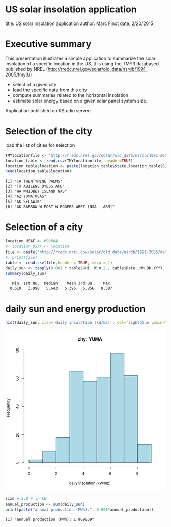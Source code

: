 US solar insolation application
========================================================
title: US solar insolation application
author: Marc Finot
date: 2/20/2015

Executive summary
========================================================

This presentation illustrates a simple application to summarize the solar
insolation of a specific location in the US. It is using the TMY3 databased published by NREL (http://rredc.nrel.gov/solar/old_data/nsrdb/1991-2005/tmy3/)

- select of a given city 
- load the specific data from this city
- compute summaries related to the horizontal insolation
- estimate solar energy based on a given solar panel system size.

Application published on RStudio server: 

Selection of the city
========================================================
load the list of cities for selection

```r
TMYlocationfile <- "http://rredc.nrel.gov/solar/old_data/nsrdb/1991-2005/tmy3/TMY3_StationsMeta.csv"
location_table <- read.csv(TMYlocationfile, header=TRUE)
location_table$location <- paste(location_table$State,location_table$Site.Name)
head(location_table$location)
```

```
[1] "CA TWENTYNINE PALMS"                       
[2] "TX ABILENE DYESS AFB"                      
[3] "WA WHIDBEY ISLAND NAS"                     
[4] "AZ YUMA MCAS"                              
[5] "AK SELAWIK"                                
[6] "AK BARROW W POST-W ROGERS ARPT [NSA - ARM]"
```

Selection of a city 
========================================================


```r
location_USAF <- 699604
#  location_USAF <- location
file <- paste("http://rredc.nrel.gov/solar/old_data/nsrdb/1991-2005/data/tmy3/",location_USAF,"TYA.CSV",sep="")
#  print(file)
table <- read.csv(file,header = TRUE, skip = 1)
daily_sun <- tapply(0.001 * table$GHI..W.m.2., table$Date..MM.DD.YYYY., sum)
summary(daily_sun)
```

```
   Min. 1st Qu.  Median    Mean 3rd Qu.    Max. 
  0.610   3.998   5.643   5.395   6.856   8.587 
```

daily sun  and  energy production
========================================================


```r
hist(daily_sun, xlab='daily insolation (kW/m2)', col='lightblue',main="city: YUMA")
```

![plot of chunk unnamed-chunk-3](us_solar_insolation-figure/unnamed-chunk-3-1.png) 

```r
size = 5.0 # in kW 
annual_production <- sum(daily_sun)
print(paste("annual production (MWh):", 0.001*annual_production))
```

```
[1] "annual production (MWh): 1.969059"
```
